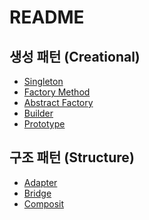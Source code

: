 # README

## 생성 패턴 (Creational)

- [Singleton](<./Creational(%EC%83%9D%EC%84%B1)%20Pattern/Singleton.md>)
- [Factory Method](<./Creational(%EC%83%9D%EC%84%B1)%20Pattern/Factory Method.md>)
- [Abstract Factory](<./Creational(생성)%20Pattern/Abstract Factory.md>)
- [Builder](<./Creational(생성) Pattern/Builder.md>)
- [Prototype](<./Creational(생성) Pattern/Prototype.md>)

## 구조 패턴 (Structure)

- [Adapter](<./Structure(구조)%20Pattern/Adapter.md>)
- [Bridge](<./Structure(구조) Pattern/Bridge.md>)
- [Composit](<./Structure(구조)%20Pattern/Composit.md>)

